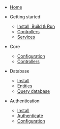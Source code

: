 - [Home](/home.md)

- Getting started

  - [Install, Build & Run](/getting-started/install.md)
  - [Controllers](/getting-started/controllers.md)
  - [Services](/getting-started/services.md)

- Core

  - [Configuration](/core/configuration.md)
  - [Controllers](/core/controllers.md)

- Database

  - [Install](/database/install.md)
  - [Entities](/database/entities.md)
  - [Query database](/database/query-database.md)

- Authentication

  - [Install](/authentication/install.md)
  - [Authenticate](/authentication/authenticate.md)
  - [Configuration](/authentication/configuration.md)
